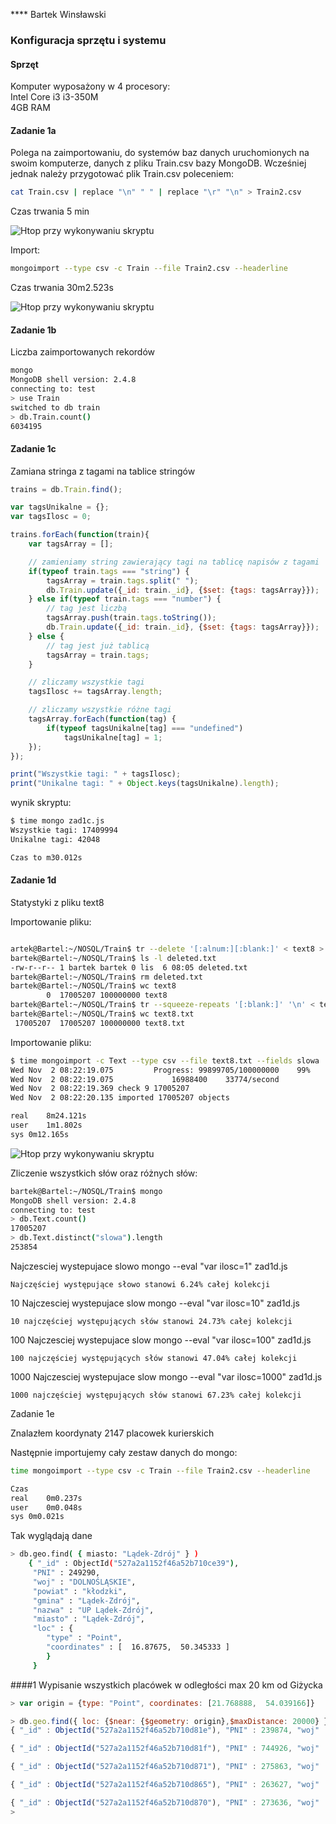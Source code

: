 **** Bartek Winsławski

### Konfiguracja sprzętu i systemu
#### Sprzęt
Komputer wyposażony w 4 procesory:  
Intel Core i3 i3-350M  
4GB RAM


#### Zadanie 1a
Polega na zaimportowaniu, do systemów baz danych uruchomionych na swoim komputerze, danych z pliku Train.csv bazy MongoDB.
Wcześniej jednak należy przygotować plik Train.csv poleceniem:

```sh
cat Train.csv | replace "\n" " " | replace "\r" "\n" > Train2.csv
```
Czas trwania 5 min


![Htop przy wykonywaniu skryptu](../images/bwinslawskiIMG/replace.png)


Import:

```sh
mongoimport --type csv -c Train --file Train2.csv --headerline
```
Czas trwania 30m2.523s


![Htop przy wykonywaniu skryptu](../images/bwinslawskiIMG/train.png)



#### Zadanie 1b
Liczba zaimportowanych rekordów

```sh
mongo
MongoDB shell version: 2.4.8
connecting to: test
> use Train
switched to db train
> db.Train.count()
6034195
```


#### Zadanie 1c
Zamiana stringa z tagami na tablice stringów

```javascript
trains = db.Train.find();

var tagsUnikalne = {};
var tagsIlosc = 0;

trains.forEach(function(train){
    var tagsArray = [];

    // zamieniamy string zawierający tagi na tablicę napisów z tagami
    if(typeof train.tags === "string") {
        tagsArray = train.tags.split(" ");
        db.Train.update({_id: train._id}, {$set: {tags: tagsArray}});
    } else if(typeof train.tags === "number") {
        // tag jest liczbą
        tagsArray.push(train.tags.toString());
        db.Train.update({_id: train._id}, {$set: {tags: tagsArray}});
    } else {
        // tag jest już tablicą
        tagsArray = train.tags;
    }

    // zliczamy wszystkie tagi
    tagsIlosc += tagsArray.length;

    // zliczamy wszystkie różne tagi
    tagsArray.forEach(function(tag) {
        if(typeof tagsUnikalne[tag] === "undefined")
            tagsUnikalne[tag] = 1;
    });
});

print("Wszystkie tagi: " + tagsIlosc);
print("Unikalne tagi: " + Object.keys(tagsUnikalne).length);
```

wynik skryptu:
```sh
$ time mongo zad1c.js
Wszystkie tagi: 17409994
Unikalne tagi: 42048

Czas to	m30.012s

```


#### Zadanie 1d
Statystyki z pliku text8

Importowanie pliku:

```sh

artek@Bartel:~/NOSQL/Train$ tr --delete '[:alnum:][:blank:]' < text8 > deleted.txt
bartek@Bartel:~/NOSQL/Train$ ls -l deleted.txt
-rw-r--r-- 1 bartek bartek 0 lis  6 08:05 deleted.txt
bartek@Bartel:~/NOSQL/Train$ rm deleted.txt
bartek@Bartel:~/NOSQL/Train$ wc text8
        0  17005207 100000000 text8
bartek@Bartel:~/NOSQL/Train$ tr --squeeze-repeats '[:blank:]' '\n' < text8 > text8.txt
bartek@Bartel:~/NOSQL/Train$ wc text8.txt
 17005207  17005207 100000000 text8.txt
```



Importowanie pliku:

```sh
$ time mongoimport -c Text --type csv --file text8.txt --fields slowa
Wed Nov  2 08:22:19.075 		Progress: 99899705/100000000	99%
Wed Nov  2 08:22:19.075 			16988400	33774/second
Wed Nov  2 08:22:19.369 check 9 17005207
Wed Nov  2 08:22:20.135 imported 17005207 objects

real	8m24.121s
user	1m1.802s
sys	0m12.165s

```

![Htop przy wykonywaniu skryptu](../images/bwinslawskiIMG/importText.png)

Zliczenie wszystkich słów oraz różnych słów:

```sh
bartek@Bartel:~/NOSQL/Train$ mongo
MongoDB shell version: 2.4.8
connecting to: test
> db.Text.count()
17005207
> db.Text.distinct("slowa").length
253854

```


Najczesciej wystepujace slowo
mongo --eval "var ilosc=1" zad1d.js
```
Najczęściej występujące słowo stanowi 6.24% całej kolekcji
```


10 Najczesciej wystepujace slow
mongo --eval "var ilosc=10" zad1d.js
```
10 najczęściej występujących słów stanowi 24.73% całej kolekcji
```


100 Najczesciej wystepujace slow
mongo --eval "var ilosc=100" zad1d.js
```
100 najczęściej występujących słów stanowi 47.04% całej kolekcji
```


1000 Najczesciej wystepujace slow
mongo --eval "var ilosc=1000" zad1d.js
```
1000 najczęściej występujących słów stanowi 67.23% całej kolekcji
```


Zadanie 1e

Znalazłem koordynaty 2147 placowek kurierskich 


Następnie importujemy cały zestaw danych do mongo:
```sh
time mongoimport --type csv -c Train --file Train2.csv --headerline

Czas
real	0m0.237s
user	0m0.048s
sys	0m0.021s

```

Tak wyglądają dane 
```sh
> db.geo.find( { miasto: "Lądek-Zdrój" } )
	{ "_id" : ObjectId("527a2a1152f46a52b710ce39"),
	 "PNI" : 249290,
	 "woj" : "DOLNOŚLĄSKIE",
	 "powiat" : "kłodzki",
	 "gmina" : "Lądek-Zdrój",
	 "nazwa" : "UP Lądek-Zdrój",
	 "miasto" : "Lądek-Zdrój",
	 "loc" : { 
		"type" : "Point", 
		"coordinates" : [  16.87675,  50.345333 ] 
		}
	 }
```


####1
Wypisanie wszystkich placówek w odległości max 20 km od Giżycka 
```js
> var origin = {type: "Point", coordinates: [21.768888,  54.039166]}

> db.geo.find({ loc: {$near: {$geometry: origin},$maxDistance: 20000} })
{ "_id" : ObjectId("527a2a1152f46a52b710d81e"), "PNI" : 239874, "woj" : "WARMIŃSKO-MAZURSKIE", "powiat" : "giżycki", "gmina" : "Giżycko", "nazwa" : "UP Giżycko 1", "miasto" : "Giżycko", "loc" : { "type" : "Point", "coordinates" : [  21.768888,  54.039166 ] } }

{ "_id" : ObjectId("527a2a1152f46a52b710d81f"), "PNI" : 744926, "woj" : "WARMIŃSKO-MAZURSKIE", "powiat" : "giżycki", "gmina" : "Giżycko", "nazwa" : "FUP Giżycko 1", "miasto" : "Giżycko", "loc" : { "type" : "Point", "coordinates" : [  21.786583,  54.04225 ] } }

{ "_id" : ObjectId("527a2a1152f46a52b710d871"), "PNI" : 275863, "woj" : "WARMIŃSKO-MAZURSKIE", "powiat" : "giżycki", "gmina" : "Wydminy", "nazwa" : "UP Wydminy", "miasto" : "Wydminy", "loc" : { "type" : "Point", "coordinates" : [  22.032338,  53.981961 ] } }

{ "_id" : ObjectId("527a2a1152f46a52b710d865"), "PNI" : 263627, "woj" : "WARMIŃSKO-MAZURSKIE", "powiat" : "giżycki", "gmina" : "Ryn", "nazwa" : "UP Ryn", "miasto" : "Ryn", "loc" : { "type" : "Point", "coordinates" : [  21.546833,  53.937527 ] } }

{ "_id" : ObjectId("527a2a1152f46a52b710d870"), "PNI" : 273636, "woj" : "WARMIŃSKO-MAZURSKIE", "powiat" : "węgorzewski", "gmina" : "Węgorzewo", "nazwa" : "UP Węgorzewo", "miasto" : "Węgorzewo", "loc" : { "type" : "Point", "coordinates" : [  21.741583,  54.210916 ] } }
> 
```

